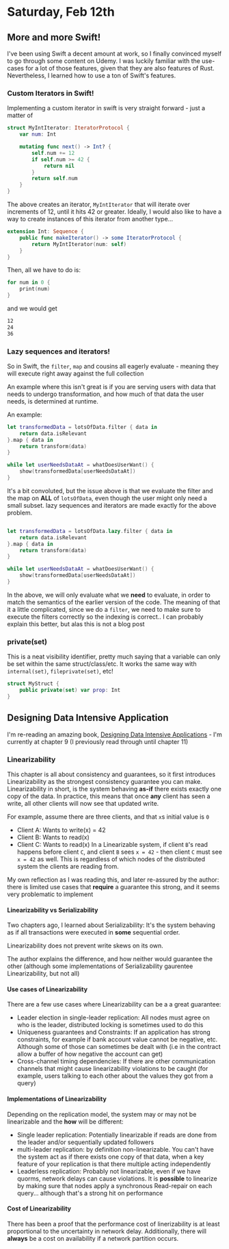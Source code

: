 # Saturday, Feb 12th

## More and more Swift!
I've been using Swift a decent amount at work, so I finally convinced myself to go through some content on Udemy. I was luckily familiar with the use-cases for a lot of those features, given that they are also features of Rust. Nevertheless, I learned how to use a ton of Swift's features.

### Custom Iterators in Swift!
Implementing a custom iterator in swift is very straight forward - just a matter of
```swift
struct MyIntIterator: IteratorProtocol {
    var num: Int

    mutating func next() -> Int? {
        self.num += 12
        if self.num >= 42 {
            return nil
        }
        return self.num
    }
}
```

The above creates an iterator, `MyIntIterator` that will iterate over increments of 12, until it hits 42 or greater. Ideally, I would also like to have a way to create instances of this iterator from another type... 

```swift
extension Int: Sequence {
    public func makeIterator() -> some IteratorProtocol {
        return MyIntIterator(num: self)
    }
}

```

Then, all we have to do is:
```swift
for num in 0 {
    print(num)
}
```

and we would get

```sh
12
24
36
```

### Lazy sequences and iterators!

So in Swift, the `filter`, `map` and cousins all eagerly evaluate - meaning they will execute right away against the full collection

An example where this isn't great is if you are serving users with data that needs to undergo transformation, and how much of that data the user needs, is determined at runtime.

An example:
```swift
let transformedData = lotsOfData.filter { data in
    return data.isRelevant
}.map { data in
    return transform(data)
}

while let userNeedsDataAt = whatDoesUserWant() {
    show(transformedData[userNeedsDataAt])
}

```

It's a bit convoluted, but the issue above is that we evaluate the filter and the map on **ALL** of `lotsOfData`, even though the user might only need a small subset. lazy sequences and iterators are made exactly for the above problem. 

```swift

let transformedData = lotsOfData.lazy.filter { data in
    return data.isRelevant
}.map { data in
    return transform(data)
}

while let userNeedsDataAt = whatDoesUserWant() {
    show(transformedData[userNeedsDataAt])
}
```

In the above, we will only evaluate what we **need** to evaluate, in order to match the semantics of the earlier version of the code. The meaning of that it a little complicated, since we do a `filter`, we need to make sure to execute the filters correctly so the indexing is correct.. I can probably explain this better, but alas this is not a blog post

### private(set)
This is a neat visibility identifier, pretty much saying that a variable can only be set within the same struct/class/etc. It works the same way with `internal(set)`, `fileprivate(set)`, etc!
```swift
struct MyStruct {
    public private(set) var prop: Int
}
```

## Designing Data Intensive Application
I'm re-reading an amazing book, [Designing Data Intensive Applications](https://dataintensive.net/) - I'm currently at chapter 9 (I previously read through until chapter 11)

### Linearizability
This chapter is all about consistency and guarantees, so it first introduces Linearizability as the strongest consistency guarantee you can make. Linearizability in short, is the system behaving **as-if** there exists exactly one copy of the data. In practice, this means that once **any** client has seen a write, all other clients will now see that updated write. 

For example, assume there are three clients, and that `x`s initial value is `0`
- Client A: Wants to write(x) = 42
- Client B: Wants to read(x)
- Client C: Wants to read(x)
In a Linearizable system, if client `B`'s read happens before client `C`, and client `B` sees `x = 42` - then client `C` must see `x = 42` as well. This is regardless of which nodes of the distributed system the clients are reading from.

My own reflection as I was reading this, and later re-assured by the author: there is limited use cases that **require** a guarantee this strong, and it seems very problematic to implement

#### Linearizability vs Serializability
Two chapters ago, I learned about Serializability: It's the system behaving as if all transactions were executed in **some** sequential order. 

Linearizability does not prevent write skews on its own.

The author explains the difference, and how neither would guarantee the other (although some implementations of Serializability gaurentee Linearizability, but not all)

#### Use cases of Linearizability
There are a few use cases where Linearizability can be a a great guarantee:
- Leader election in single-leader replication: All nodes must agree on who is the leader, distributed locking is sometimes used to do this
- Uniqueness guarantees and Constraints: If an application has strong constraints, for example if bank account value cannot be negative, etc. Although some of those can sometimes be dealt with (i.e in the contract allow a buffer of how negative the account can get)
- Cross-channel timing dependencies: If there are other communication channels that might cause linearizability violations to be caught (for example, users talking to each other about the values they got from a query)

#### Implementations of Linearizability
Depending on the replication model, the system may or may not be linearizable and the **how** will be different:
- Single leader replication: Potentially linearizable if reads are done from the leader and/or sequentially updated followers
- multi-leader replication: by definition non-linearizable. You can't have the system act as if there exists one copy of that data, when a key feature of your replication is that there multiple acting independently
- Leaderless replication: Probably not linearizable, even if we have quorms, network delays can cause violations. It is **possible** to linearize by making sure that nodes apply a synchronous Read-repair on each query... although that's a strong hit on performance

#### Cost of Linearizability
There has been a proof that the performance cost of linerizability is at least proportional to the uncertainty in network delay. Additionally, there will **always** be a cost on availability if a network partition occurs.
